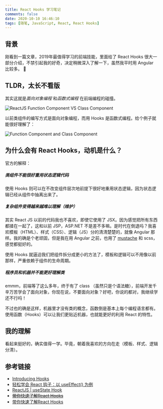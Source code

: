 ```yaml
---
title: React Hooks 学习笔记
comments: false
date: 2020-10-10 16:46:10
tags: [随笔, JavaScript, React, React Hooks]
---
```


## 背景

刚看到一篇文章，2019年最值得学习的前端技能，里面给了 React Hooks 很大一部分介绍，不禁引起我的好奇，决定稍微深入了解一下，虽然我平时用 Angular 比较多。 🙂

## TLDR，太长不看版

其实这就是*面向对象编程* 和*函数式编程* 在前端编程的碰撞。

![ReactJS Function Component VS Class Component](https://www.wangbase.com/blogimg/asset/202009/bg2020091407.jpg)

以前类组件的编写方式是面向对象编程，而用 Hooks 是函数式编程。给个例子就能很好理解了：

![Function Component and Class Component](https://www.wangbase.com/blogimg/asset/202009/bg2020091320.jpg)

## 为什么会有 React Hooks，动机是什么？

官方的解释：

##### 类组件不能很好重用状态逻辑代码

使用 Hooks 则可以在不改变组件层次地前提下很好地重用状态逻辑，因为状态逻辑已经从组件中抽离出来了。

##### 复杂组件变得越来越难以理解（维护）

其实 React JS 以前的代码我也不喜欢，即使它使用了 JSX。因为感觉把所有东西都揉在一起了，这和以前 JSP，ASP.NET 不是差不多嘛。是时代在倒退吗？我喜欢模板（HTML）、样式（CSS）、逻辑（JS）分的清清楚楚的，就像 Angular 那样。我的确是个老顽固，但是我在用 Angular 之前，也用了 [mustache](https://github.com/mustache/mustache) 和 scss，感觉都挺好的。

使用 Hooks 就逼迫我们把组件拆分成更小的方法了，模板和逻辑可以不用像以前那样，严重依赖于组件的生命周期。

##### 程序员和机器并不能更好理解类

emmm，前端等了这么多年，终于有了 class （虽然只是个语法糖），前端开发千辛万苦学会了面向对象，你现在说，不要面向对象？好吧，你说的都对，我继续学还不行吗！

不过也的确是这样，机器里才没有类的概念，函数倒是基本上每个编程语言都有。使用函数（Hooks）可以让我们更贴近机器，也就能更好的利用 React 的特性。

## 我的理解

看起来挺好的，确实值得一学。毕竟，朝着我喜欢的方向在走（模板、样式、逻辑分清）。

## 参考链接

- [Introducing Hooks](https://reactjs.org/docs/hooks-intro.html)
- [轻松学会 React 钩子：以 useEffect() 为例](http://www.ruanyifeng.com/blog/2020/09/react-hooks-useeffect-tutorial.html)
- [ReactJS | useState Hook](https://www.geeksforgeeks.org/reactjs-usestate-hook/)
- ~~[带你快速了解React Hooks](https://mp.weixin.qq.com/s?__biz=MzU0OTExNzYwNg==&mid=2247486638&idx=1&sn=6168cd4c6ebd46bb7626d5e1acac199a&chksm=fbb58767ccc20e71c147abd5816d85c85addfe9bb7f7ae531b3be6874e82bbf3aeff10b3151f&mpshare=1&scene=1&srcid=1030zRXiWBapn8lTHy7okyV4&sharer_sharetime=1604039376391&sharer_shareid=fc704ae6aea43f30cbec7d9e541d4beb&exportkey=A9iZHUit3MmzB9UtwIFqMKE%3D&pass_ticket=tzMbsF%2FeUkmqmIp8swkg9KboR45uJ3wADbDOUq8VTpvz9SXqBf7n2B5O3xo%2Fhbg6&wx_header=0#rd)~~
- [带你快速了解React Hooks](https://mp.weixin.qq.com/s/FQzSFwx3wWqwLCeQZ1eAEA)
